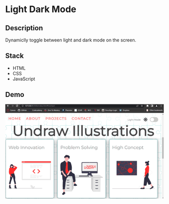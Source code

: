 # Light Dark Mode

## Description
Dynamiclly toggle between light and dark mode on the screen.

## Stack
- HTML
- CSS
- JavaScript

## Demo
![theme demo](img/theme_demo.gif)